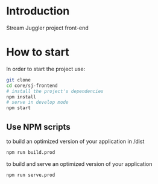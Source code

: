 # Introduction

Stream Juggler project front-end

# How to start

In order to start the project use:

```bash
git clone 
cd core/sj-frontend
# install the project's dependencies
npm install
# serve in develop mode
npm start
```

## Use NPM scripts
to build an optimized version of your application in /dist
```bash
npm run build.prod
```
to build and serve an optimized version of your application
```bash
npm run serve.prod
```


